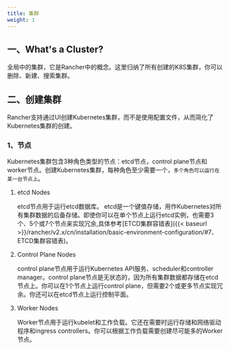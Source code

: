 ```yaml
---
title: 集群
weight: 1
---
```


## 一、What's a Cluster?

全局中的集群，它是Rancher中的概念。这里归纳了所有创建的K8S集群，你可以删除、新建、搜索集群。

## 二、创建集群

Rancher支持通过UI创建Kubernetes集群，而不是使用配置文件，从而简化了Kubernetes集群的创建。

### 1、节点

Kubernetes集群包含3种角色类型的节点：etcd节点，control plane节点和worker节点。创建Kubernetes集群，每种角色至少需要一个，`多个角色可以运行在某一台节点上`。

1. etcd Nodes

    etcd节点用于运行etcd数据库。 etcd是一个键值存储，用作Kubernetes对所有集群数据的后备存储。即使你可以在单个节点上运行etcd实例，也需要3个、5个或7个节点来实现冗余,具体参考[ETCD集群容错表]({{< baseurl >}}/rancher/v2.x/cn/installation/basic-environment-configuration/#7、ETCD集群容错表)。

2. Control Plane Nodes

    control plane节点用于运行Kubernetes API服务、scheduler和controller manager。control plane节点是无状态的，因为所有集群数据都存储在etcd节点上。你可以在1个节点上运行control plane，但需要2个或更多节点实现冗余。你还可以在etcd节点上运行控制平面。

3. Worker Nodes

    Worker节点用于运行kubelet和工作负载。它还在需要时运行存储和网络驱动程序和ingress controllers。你可以根据工作负载需要创建尽可能多的Worker节点。
